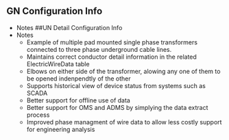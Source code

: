 ## GN Configuration Info
  - Notes
##UN Detail Configuration Info
  - Notes
    - Example of multiple pad mounted single phase transformers connected to three phase underground cable lines.
    - Maintains correct conductor detail information in the related ElectricWireData table
    - Elbows on either side of the transformer, alowing any one of them to be opened indenpendtly of the other
    - Supports historical view of device status from systems such as SCADA
    - Better support for offline use of data
    - Better support for OMS and ADMS by simplying the data extract process
    - Improved phase managment of wire data to allow less costly support for engineering analysis 
  

